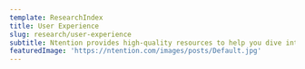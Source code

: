 ```yaml
---
template: ResearchIndex
title: User Experience
slug: research/user-experience
subtitle: Ntention provides high-quality resources to help you dive into research content regarding interaction systems, gesture recognition and immersive interfaces.
featuredImage: 'https://ntention.com/images/posts/Default.jpg'
---
```

